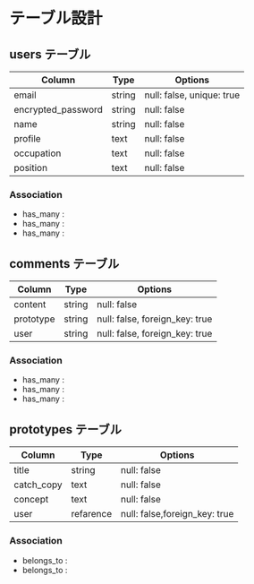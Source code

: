 # テーブル設計

## users テーブル

| Column             | Type   | Options     
| ------------------ | ------ | ----------- 
| email              | string | null: false, unique: true
| encrypted_password | string | null: false 
| name               | string | null: false 
| profile            | text   | null: false 
| occupation         | text   | null: false 
| position           | text   | null: false 


### Association

- has_many :
- has_many :
- has_many :

## comments テーブル

| Column             | Type   | Options     
| ------------------ | ------ | ----------- 
| content            | string | null: false 
| prototype          | string | null: false, foreign_key: true
| user               | string | null: false, foreign_key: true



### Association

- has_many :
- has_many :
- has_many :

## prototypes テーブル

| Column             | Type        | Options     
| ------------------ | ----------- | ----------- 
| title              | string      | null: false 
| catch_copy         | text        | null: false 
| concept            | text        | null: false 
| user               | refarence   | null: false,foreign_key: true


### Association

- belongs_to :
- belongs_to :
